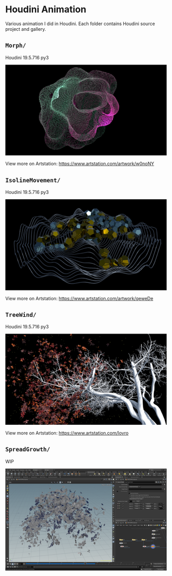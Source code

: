 # Houdini Animation

Various animation I did in Houdini. Each folder contains Houdini source project and gallery.

## `Morph/`

Houdini 19.5.716 py3

![](Morph/gallery/morph.mantra1.0273.jpg)

View more on Artstation:
https://www.artstation.com/artwork/w0noNY

## `IsolineMovement/`

Houdini 19.5.716 py3

![](IsolineMovement/gallery/iso_lines.mantra1.0156.jpg)

View more on Artstation:
https://www.artstation.com/artwork/qeweDe

## `TreeWind/`

Houdini 19.5.716 py3

![](TreeWind/gallery/tree_wind.mantra1.0064.jpg)

View more on Artstation:
https://www.artstation.com/lovro

## `SpreadGrowth/`

WIP

![](SpreadGrowth/Gallery/1.png)